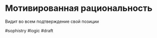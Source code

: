 # Мотивированная рациональность

Видит во всем подтверждение свой позиции 

#sophistry #logic
#draft